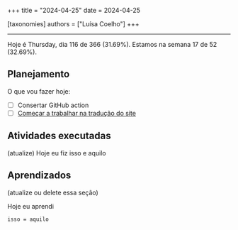 +++
title = "2024-04-25"
date = 2024-04-25

[taxonomies]
authors = ["Luísa Coelho"]
+++

---

Hoje é Thursday, dia 116 de 366 (31.69%). Estamos na semana 17 de 52 (32.69%).

## Planejamento

O que vou fazer hoje:

- [ ] Consertar GitHub action
- [ ] [Começar a trabalhar na tradução do site](https://github.com/OmnicodeSolutions/website/issues/101)

## Atividades executadas

(atualize) Hoje eu fiz isso e aquilo

## Aprendizados

(atualize ou delete essa seção)

Hoje eu aprendi
```
isso = aquilo
```
